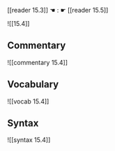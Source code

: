 [[reader 15.3]] ☚ : ☛ [[reader 15.5]]

![[15.4]]

## Commentary

![[commentary 15.4]]

## Vocabulary

![[vocab 15.4]]

## Syntax

![[syntax 15.4]]

